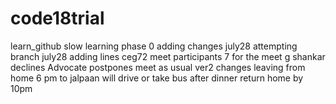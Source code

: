 # code18trial
learn_github
slow learning phase 0
adding changes july28
attempting branch july28
adding lines ceg72 meet
participants 7 for the meet
g shankar declines
Advocate postpones meet as usual
ver2 changes
leaving  from home 6 pm to jalpaan
will drive or take bus
after dinner return home by 10pm
